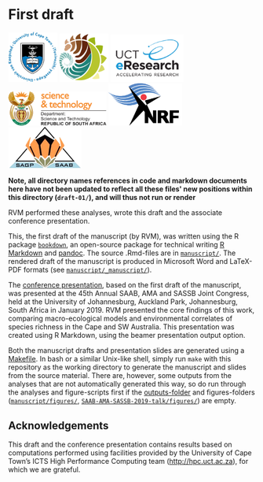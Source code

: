 # First draft

<p>
  <img src="../logos/UCT-logo.png"       width="100" />
  <img src="../logos/BIO-logo.png"       width="100" />
  <img src="../logos/eResearch-logo.png" width="150" />
  <img src="../logos/DST-logo.png"       width="200" />
  <img src="../logos/NRF-logo.png"       width="150" />
  <img src="../logos/SAAB-logo.png"      width="150" />
</p>

**Note, all directory names references in code and markdown documents here have not been updated to reflect all these files' new positions within this directory (`draft-01/`), and will thus not run or render**

RVM performed these analyses, wrote this draft and the associate conference presentation.

This, the first draft of the manuscript (by RVM), was written using the R package [`bookdown`](https://bookdown.org/), an open-source package for technical writing [R Markdown](https://rmarkdown.rstudio.com/) and [pandoc](https://pandoc.org/). The source .Rmd-files are in [`manuscript/`](manuscript/). The rendered draft of the manuscript is produced in Microsoft Word and LaTeX-PDF formats (see [`manuscript/_manuscript/`](manuscript/_manuscript/)). 

The [conference presentation](https://www.researchgate.net/publication/330262656_Environmental_turnover_predicts_plant_species_richness_turnover_-_Comparing_the_Greater_Cape_Floristic_Region_the_Southwest_Australia_Floristic_Region), based on the first draft of the manuscript, was presented at the 45th Annual SAAB, AMA and SASSB Joint Congress, held at the University of Johannesburg, Auckland Park, Johannesburg, South Africa in January 2019. RVM presented the core findings of this work, comparing macro-ecological models and environmental correlates of species richness in the Cape and SW Australia. This presentation was created using R Markdown, using the beamer presentation output option.

Both the manuscript drafts and presentation slides are generated using a [Makefile](https://www.gnu.org/s/make/manual/html_node/Introduction.html). In bash or a similar Unix-like shell, simply run `make` with this repository as the working directory to generate the manuscript and slides from the source material. There are, however, some outputs from the analyses that are not automatically generated this way, so do run through the analyses and figure-scripts first if the [outputs-folder](outputs/) and figures-folders ([`manuscript/figures/`](manuscript/figures/), [`SAAB-AMA-SASSB-2019-talk/figures/`](SAAB-AMA-SASSB-2019-talk/figures/)) are empty.

## Acknowledgements

This draft and the conference presentation contains results based on computations performed using facilities provided by the University of Cape Town’s ICTS High Performance Computing team (<http://hpc.uct.ac.za>), for which we are grateful.

